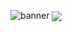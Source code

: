 ![banner](https://cdn.jsdelivr.net/gh/cursecodes/cursecodes/banner.png)
<img src="https://github-readme-stats.vercel.app/api?username=cursecodes&show_icons=true&theme=cobalt" align="center">
